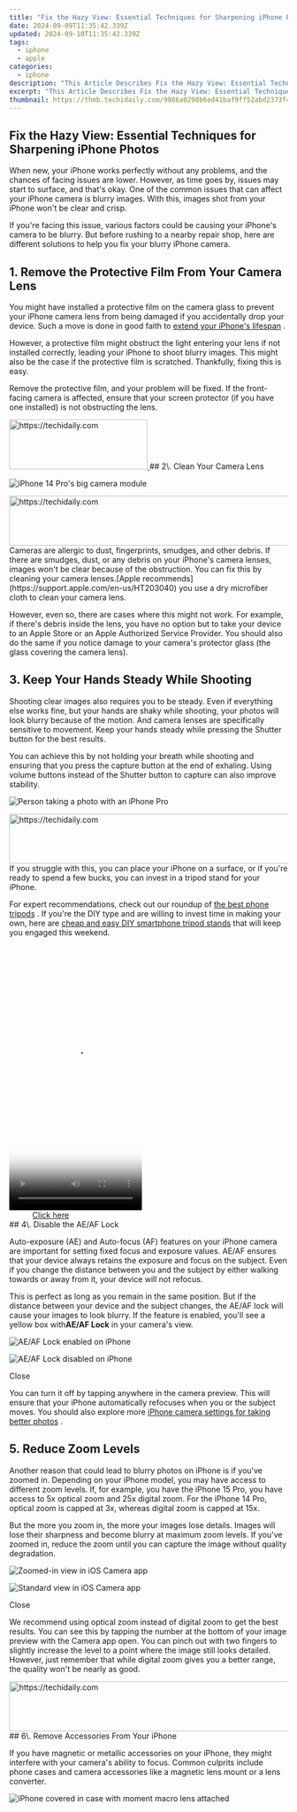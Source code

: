 ```yaml
---
title: "Fix the Hazy View: Essential Techniques for Sharpening iPhone Photos"
date: 2024-09-09T11:35:42.339Z
updated: 2024-09-10T11:35:42.339Z
tags:
  - iphone
  - apple
categories:
  - iphone
description: "This Article Describes Fix the Hazy View: Essential Techniques for Sharpening iPhone Photos"
excerpt: "This Article Describes Fix the Hazy View: Essential Techniques for Sharpening iPhone Photos"
thumbnail: https://thmb.techidaily.com/9986a0298b6ed41baf9ff52abd2373f4874f20858ec27b5c29bc07659651b716.jpg
---
```


## Fix the Hazy View: Essential Techniques for Sharpening iPhone Photos

 When new, your iPhone works perfectly without any problems, and the chances of facing issues are lower. However, as time goes by, issues may start to surface, and that's okay. One of the common issues that can affect your iPhone camera is blurry images. With this, images shot from your iPhone won't be clear and crisp.

 If you're facing this issue, various factors could be causing your iPhone's camera to be blurry. But before rushing to a nearby repair shop, here are different solutions to help you fix your blurry iPhone camera.

## 1\. Remove the Protective Film From Your Camera Lens

 You might have installed a protective film on the camera glass to prevent your iPhone camera lens from being damaged if you accidentally drop your device. Such a move is done in good faith to [extend your iPhone's lifespan](https://www.makeuseof.com/precautions-tips-to-extend-iphone-lifespan/) .

 However, a protective film might obstruct the light entering your lens if not installed correctly, leading your iPhone to shoot blurry images. This might also be the case if the protective film is scratched. Thankfully, fixing this is easy.

 Remove the protective film, and your problem will be fixed. If the front-facing camera is affected, ensure that your screen protector (if you have one installed) is not obstructing the lens.

<!-- affiliate ads begin -->
<a href="https://bluettius.sjv.io/c/5597632/2139120/17108" target="_top" id="2139120">
  <img src="//a.impactradius-go.com/display-ad/17108-2139120" border="0" alt="https://techidaily.com" width="250" height="90"/>
</a>
<img height="0" width="0" src="https://bluettius.sjv.io/i/5597632/2139120/17108" style="position:absolute;visibility:hidden;" border="0" />
<!-- affiliate ads end -->
## 2\. Clean Your Camera Lens

![iPhone 14 Pro's big camera module](https://static1.makeuseofimages.com/wordpress/wp-content/uploads/2023/05/iphone-14-pro-camera.jpg)

<!-- affiliate ads begin -->
<a href="https://wigfever.sjv.io/c/5597632/2014851/22899" target="_top" id="2014851">
  <img src="//a.impactradius-go.com/display-ad/22899-2014851" border="0" alt="https://techidaily.com" width="728" height="90"/>
</a>
<img height="0" width="0" src="https://wigfever.sjv.io/i/5597632/2014851/22899" style="position:absolute;visibility:hidden;" border="0" />
<!-- affiliate ads end -->
 Cameras are allergic to dust, fingerprints, smudges, and other debris. If there are smudges, dust, or any debris on your iPhone's camera lenses, images won't be clear because of the obstruction. You can fix this by cleaning your camera lenses.[Apple recommends](https://support.apple.com/en-us/HT203040) you use a dry microfiber cloth to clean your camera lens.

 However, even so, there are cases where this might not work. For example, if there's debris inside the lens, you have no option but to take your device to an Apple Store or an Apple Authorized Service Provider. You should also do the same if you notice damage to your camera's protector glass (the glass covering the camera lens).

## 3\. Keep Your Hands Steady While Shooting

 Shooting clear images also requires you to be steady. Even if everything else works fine, but your hands are shaky while shooting, your photos will look blurry because of the motion. And camera lenses are specifically sensitive to movement. Keep your hands steady while pressing the Shutter button for the best results.

 You can achieve this by not holding your breath while shooting and ensuring that you press the capture button at the end of exhaling. Using volume buttons instead of the Shutter button to capture can also improve stability.

![Person taking a photo with an iPhone Pro](https://static1.makeuseofimages.com/wordpress/wp-content/uploads/2021/10/how-to-keep-iphone-camera-night-mode-always-off-in-ios-15.jpg)

<!-- affiliate ads begin -->
<a href="https://appsumo.8odi.net/c/5597632/2118323/7443" target="_top" id="2118323">
  <img src="//a.impactradius-go.com/display-ad/7443-2118323" border="0" alt="https://techidaily.com" width="728" height="90"/>
</a>
<img height="0" width="0" src="https://appsumo.8odi.net/i/5597632/2118323/7443" style="position:absolute;visibility:hidden;" border="0" />
<!-- affiliate ads end -->
 If you struggle with this, you can place your iPhone on a surface, or if you're ready to spend a few bucks, you can invest in a tripod stand for your iPhone.

 For expert recommendations, check out our roundup of [the best phone tripods](https://www.makeuseof.com/tag/whats-best-phone-tripod/) . If you're the DIY type and are willing to invest time in making your own, here are [cheap and easy DIY smartphone tripod stands](https://www.makeuseof.com/tag/3-cheap-easy-diy-smartphone-tripod-mounts-made-tested-si-x3/) that will keep you engaged this weekend.

<!-- affiliate ads begin -->
<span id="1770544">
					<video width="240" height="480" style="cursor:pointer"
           poster="//a.impactradius-go.com/display-clicktoplayimage/1770544.png"
           onclick="if(!this.playClicked){this.play();this.setAttribute('controls',true);this.playClicked=true;}">
	   <source src="//a.impactradius-go.com/display-ad/20702-1770544">
	   <img src="//a.impactradius-go.com/display-clicktoplayimage/1770544.png" style="border: none; height: 100%; width: 100%; object-fit: contain">
	</video>
	<div style="width:150px;text-align:center"><a href="javascript:window.open(decodeURIComponent('https%3A%2F%2Ftokenmetrics.sjv.io%2Fc%2F5597632%2F1770544%2F20702'), '_blank');void(0);">Click here</a></div>
</span>
<img height="0" width="0" src="https://imp.pxf.io/i/5597632/1770544/20702" style="position:absolute;visibility:hidden;" border="0" />
<!-- affiliate ads end -->
## 4\. Disable the AE/AF Lock

 Auto-exposure (AE) and Auto-focus (AF) features on your iPhone camera are important for setting fixed focus and exposure values. AE/AF ensures that your device always retains the exposure and focus on the subject. Even if you change the distance between you and the subject by either walking towards or away from it, your device will not refocus.

 This is perfect as long as you remain in the same position. But if the distance between your device and the subject changes, the AE/AF lock will cause your images to look blurry. If the feature is enabled, you'll see a yellow box with**AE/AF Lock** in your camera's view.

![AE/AF Lock enabled on iPhone](https://static1.makeuseofimages.com/wordpress/wp-content/uploads/2023/09/aeaf-lock-enabled-iphone.jpg)

![AE/AF Lock disabled on iPhone](https://static1.makeuseofimages.com/wordpress/wp-content/uploads/2023/09/aeaf-lock-disabled-ios.jpg)

Close

 You can turn it off by tapping anywhere in the camera preview. This will ensure that your iPhone automatically refocuses when you or the subject moves. You should also explore more [iPhone camera settings for taking better photos](https://www.makeuseof.com/tag/iphone-camera-settings/) .

## 5\. Reduce Zoom Levels

 Another reason that could lead to blurry photos on iPhone is if you've zoomed in. Depending on your iPhone model, you may have access to different zoom levels. If, for example, you have the iPhone 15 Pro, you have access to 5x optical zoom and 25x digital zoom. For the iPhone 14 Pro, optical zoom is capped at 3x, whereas digital zoom is capped at 15x.

 But the more you zoom in, the more your images lose details. Images will lose their sharpness and become blurry at maximum zoom levels. If you've zoomed in, reduce the zoom until you can capture the image without quality degradation.

![Zoomed-in view in iOS Camera app](https://static1.makeuseofimages.com/wordpress/wp-content/uploads/2023/09/zoomed-in-view-iphone-camera.jpg)

![Standard view in iOS Camera app](https://static1.makeuseofimages.com/wordpress/wp-content/uploads/2023/09/standard-view-iphone-camera.jpg)

Close

 We recommend using optical zoom instead of digital zoom to get the best results. You can see this by tapping the number at the bottom of your image preview with the Camera app open. You can pinch out with two fingers to slightly increase the level to a point where the image still looks detailed. However, just remember that while digital zoom gives you a better range, the quality won't be nearly as good.

<!-- affiliate ads begin -->
<a href="https://appsumo.8odi.net/c/5597632/2123729/7443" target="_top" id="2123729">
  <img src="//a.impactradius-go.com/display-ad/7443-2123729" border="0" alt="https://techidaily.com" width="600" height="90"/>
</a>
<img height="0" width="0" src="https://appsumo.8odi.net/i/5597632/2123729/7443" style="position:absolute;visibility:hidden;" border="0" />
<!-- affiliate ads end -->
## 6\. Remove Accessories From Your iPhone

 If you have magnetic or metallic accessories on your iPhone, they might interfere with your camera's ability to focus. Common culprits include phone cases and camera accessories like a magnetic lens mount or a lens converter.

![iPhone covered in case with moment macro lens attached](https://static1.makeuseofimages.com/wordpress/wp-content/uploads/2023/09/iphone-with-moment-lens-case.jpg)

<!-- affiliate ads begin -->
<span id="1531879">
					<video width="864" height="1536" style="cursor:pointer"
           poster="//a.impactradius-go.com/display-clicktoplayimage/1531879.png"
           onclick="if(!this.playClicked){this.play();this.setAttribute('controls',true);this.playClicked=true;}">
	   <source src="//a.impactradius-go.com/display-ad/16446-1531879">
	   <img src="//a.impactradius-go.com/display-clicktoplayimage/1531879.png" style="border: none; height: 100%; width: 100%; object-fit: contain">
	</video>
	<div style="width:540px;text-align:center"><a href="javascript:window.open(decodeURIComponent('https%3A%2F%2Flaganoo.pxf.io%2Fc%2F5597632%2F1531879%2F16446'), '_blank');void(0);">Click here</a></div>
</span>
<img height="0" width="0" src="https://imp.pxf.io/i/5597632/1531879/16446" style="position:absolute;visibility:hidden;" border="0" />
<!-- affiliate ads end -->
 These accessories commonly cause motion blur in low-light situations, according to Apple. So, remove the accessories and try taking a photo, then see if the issue has been fixed. If this fixes your blurry iPhone camera, remove the accessory whenever you want to shoot.

<!-- affiliate ads begin -->
<a href="https://aligracehair.sjv.io/c/5597632/2115930/19272" target="_top" id="2115930">
  <img src="//a.impactradius-go.com/display-ad/19272-2115930" border="0" alt="https://techidaily.com" width="250" height="90"/>
</a>
<img height="0" width="0" src="https://aligracehair.sjv.io/i/5597632/2115930/19272" style="position:absolute;visibility:hidden;" border="0" />
<!-- affiliate ads end -->
## 7\. Restart Your iPhone

 As a last resort, you should [restart your iPhone](https://www.makeuseof.com/how-to-restart-any-iphone-even-if-the-buttons-are-broken/) . iOS, despite its refinement, is never perfect; you'll occasionally encounter glitches and bugs. So, if none of the solutions above have fixed your problem, try restarting your device.

 You might not be a believer in this catch-all solution, but it's been proven that [restarting fixes most smartphone problems](https://www.makeuseof.com/why-restarting-smartphone-fixes-most-problems/) . Go ahead and do it, then [open your iPhone's Camera app](https://www.makeuseof.com/alternate-ways-to-open-iphone-camera/) again and check if your problem is fixed.

<!-- affiliate ads begin -->
<a href="https://unicoeye.pxf.io/c/5597632/2134496/18498" target="_top" id="2134496">
  <img src="//a.impactradius-go.com/display-ad/18498-2134496" border="0" alt="https://techidaily.com" width="728" height="90"/>
</a>
<img height="0" width="0" src="https://unicoeye.pxf.io/i/5597632/2134496/18498" style="position:absolute;visibility:hidden;" border="0" />
<!-- affiliate ads end -->
## Take Clear Pictures on Your iPhone

 Taking clear images on your iPhone requires the software and hardware to be in great condition or set up correctly. If your iPhone's camera has been taking blurry pictures, try all the solutions above.

 If all else fails and you're confident you haven't damaged your iPhone's camera, you should contact Apple support. An expert should be able to provide a concrete answer for your troubles. They might even recommend a camera repair or replacement if it's a factory defect.

<ins class="adsbygoogle"
     style="display:block"
     data-ad-format="autorelaxed"
     data-ad-client="ca-pub-7571918770474297"
     data-ad-slot="1223367746"></ins>



<ins class="adsbygoogle"
     style="display:block"
     data-ad-client="ca-pub-7571918770474297"
     data-ad-slot="8358498916"
     data-ad-format="auto"
     data-full-width-responsive="true"></ins>

<span class="atpl-alsoreadstyle">Also read:</span>
<div><ul>
<li><a href="https://screen-mirroring-recording.techidaily.com/new-2024-approved-leading-tools-to-elevate-webcam-video-quality/"><u>[New] 2024 Approved Leading Tools to Elevate Webcam Video Quality</u></a></li>
<li><a href="https://some-knowledge.techidaily.com/2024-approved-illuminating-brilliance-photoshops-best-hdr-methods/"><u>2024 Approved Illuminating Brilliance Photoshop's Best HDR Methods</u></a></li>
<li><a href="https://fox-hovers.techidaily.com/2024-approved-retro-reflection-self-portraits-with-x-phone/"><u>2024 Approved Retro Reflection Self-Portraits with X Phone</u></a></li>
<li><a href="https://fox-that.techidaily.com/6-effective-fixes-for-non-responsive-aol-email-apps-on-iphones/"><u>6 Effective Fixes for Non-Responsive AOL Email Apps on iPhones</u></a></li>
<li><a href="https://fox-that.techidaily.com/bypassing-safari-screenshot-glitches-efficient-methods-to-ensure-complete-image-capture-on-your-mac/"><u>Bypassing Safari Screenshot Glitches: Efficient Methods to Ensure Complete Image Capture on Your Mac</u></a></li>
<li><a href="https://fox-that.techidaily.com/carvedilol-and-labetalol-have-alpha-blocking-properties-that-lead-to-additional-vasodilation-effects/"><u>Carvedilol and Labetalol Have Alpha-Blocking Properties that Lead to Additional Vasodilation Effects.</u></a></li>
<li><a href="https://fox-that.techidaily.com/complete-walkthrough-forcing-reboot-your-iphone-and-entering-device-service-mode/"><u>Complete Walkthrough: Forcing Reboot Your iPhone & Entering Device Service Mode</u></a></li>
<li><a href="https://youtube-video-recordings.techidaily.com/content-distribution-excellence-vimeo-vs-youtube/"><u>Content Distribution Excellence Vimeo vs YouTube</u></a></li>
<li><a href="https://win-howtos.techidaily.com/error-free-pc-restoration-in-windows-11-heres-how-you-can-fix-the-problem-encountered-during-setup/"><u>Error-Free PC Restoration in Windows 11? Here's How You Can Fix the 'Problem Encountered During Setup'</u></a></li>
<li><a href="https://fox-that.techidaily.com/fixed-top-7-iphone-camera-failures-and-their-quick-resolutions-explained/"><u>Fixed! Top 7 iPhone Camera Failures & Their Quick Resolutions Explained</u></a></li>
<li><a href="https://fox-that.techidaily.com/fixing-a-broken-iphone-qr-reader-in-just-10-steps/"><u>Fixing a Broken iPhone QR Reader in Just 10 Steps</u></a></li>
<li><a href="https://fox-that.techidaily.com/fixing-a-lagging-iphone-6-common-issues-and-remedies/"><u>Fixing a Lagging iPhone: 6 Common Issues and Remedies</u></a></li>
<li><a href="https://extra-hints.techidaily.com/in-2024-best-practices-expert-picks-for-4k-dslr-mounts/"><u>In 2024, Best Practices Expert Picks for 4K DSLR Mounts</u></a></li>
<li><a href="https://tiktok-video-files.techidaily.com/in-2024-explore-20-most-shared-rap-tracks-on-social-media/"><u>In 2024, Explore 20 Most Shared Rap Tracks on Social Media</u></a></li>
<li><a href="https://review-topics.techidaily.com/in-2024-how-to-change-google-play-location-on-honor-x50iplus-drfone-by-drfone-virtual-android/"><u>In 2024, How to Change Google Play Location On Honor X50i+ | Dr.fone</u></a></li>
<li><a href="https://easy-unlock-android.techidaily.com/in-2024-top-12-prominent-realme-11-pro-fingerprint-not-working-solutions-by-drfone-android/"><u>In 2024, Top 12 Prominent Realme 11 Pro Fingerprint Not Working Solutions</u></a></li>
<li><a href="https://fox-that.techidaily.com/iphone-auto-dim-functionality-explained-here-are-the-top-10-triggers-for-you/"><u>IPhone Auto-Dim Functionality Explained: Here Are the Top 10 Triggers for You</u></a></li>
<li><a href="https://fox-that.techidaily.com/overcoming-guided-access-problems-on-ios-devices-top-six-fixes/"><u>Overcoming Guided Access Problems on iOS Devices – Top Six Fixes!</u></a></li>
<li><a href="https://fox-that.techidaily.com/quick-fixes-for-a-slow-safari-on-ios-devices-discover-4-effective-strategies/"><u>Quick Fixes for a Slow Safari on iOS Devices - Discover 4 Effective Strategies</u></a></li>
<li><a href="https://win-dash.techidaily.com/quick-guide-to-linksys-wrt1900ac-driver-download-for-smooth-operation/"><u>Quick Guide to Linksys WRT1900AC Driver Download for Smooth Operation</u></a></li>
<li><a href="https://fox-that.techidaily.com/rescue-your-wi-fi-connection-5-quick-fixes-for-iphones-with-persistent-drops/"><u>Rescue Your Wi-Fi Connection! 5 Quick Fixes for iPhones with Persistent Drops</u></a></li>
<li><a href="https://fox-that.techidaily.com/resolving-hurdles-in-family-subscription-management-6-effective-strategies-for-seamless-sharing/"><u>Resolving Hurdles in Family Subscription Management: 6 Effective Strategies for Seamless Sharing</u></a></li>
<li><a href="https://fox-that.techidaily.com/siri-malfunction-solutions-key-steps-to-restore-voice-command-functionality-on-your-apple-device/"><u>Siri Malfunction Solutions: Key Steps to Restore Voice Command Functionality on Your Apple Device</u></a></li>
<li><a href="https://fox-that.techidaily.com/six-proven-fixes-for-when-your-ipadiphone-typing-doesnt-work-a-step-by-step-guide/"><u>Six Proven Fixes for When Your iPad/iPhone Typing Doesn't Work: A Step-by-Step Guide</u></a></li>
<li><a href="https://fox-that.techidaily.com/solving-iphone-close-call-problems-with-a-malfunctioning-proximity-detector/"><u>Solving iPhone Close Call Problems with a Malfunctioning Proximity Detector</u></a></li>
<li><a href="https://fox-that.techidaily.com/steps-to-resolve-missed-inbound-call-problems-on-an-iphone/"><u>Steps to Resolve Missed Inbound Call Problems on an iPhone</u></a></li>
<li><a href="https://fox-that.techidaily.com/struggling-with-iphones-silentvolume-buttons-correct-with-these-eb-optimized-solutions/"><u>Struggling with iPhone's Silent/Volume Buttons? Correct With These Eb-Optimized Solutions</u></a></li>
<li><a href="https://fox-that.techidaily.com/struggling-with-sounds-shifting-on-your-airpods-try-turning-off-dynamic-head-tracking/"><u>Struggling with Sounds Shifting on Your AirPods? Try Turning Off Dynamic Head Tracking</u></a></li>
<li><a href="https://fox-that.techidaily.com/tackle-troublesome-iphone-x-quirks-with-these-7-essential-fixes/"><u>Tackle Troublesome iPhone X Quirks with These 7 Essential Fixes</u></a></li>
<li><a href="https://fox-that.techidaily.com/top-12-common-problems-with-iphone-12-solutions-and-troubleshooting-tips/"><u>Top 12 Common Problems with iPhone 12: Solutions & Troubleshooting Tips</u></a></li>
<li><a href="https://fox-that.techidaily.com/top-5-challenges-in-sending-presents-via-iphone-or-ipad/"><u>Top 5 Challenges in Sending Presents via iPhone or iPad</u></a></li>
<li><a href="https://fox-that.techidaily.com/top-6-troubleshooting-steps-stop-airpods-from-sticking-to-one-device/"><u>Top 6 Troubleshooting Steps: Stop AirPods From Sticking to One Device</u></a></li>
<li><a href="https://fox-that.techidaily.com/troubleshoot-iphone-13-glitches-with-these-6-easy-fixes/"><u>Troubleshoot iPhone 13 Glitches with These 6 Easy Fixes</u></a></li>
<li><a href="https://win11-tips.techidaily.com/troubleshooting-usb-not-attached-error-in-virtualbox-on-windows-platform/"><u>Troubleshooting 'USB Not Attached' Error in VirtualBox on Windows Platform</u></a></li>
<li><a href="https://fox-that.techidaily.com/troubleshooting-steps-for-restarting-a-frozen-iphone-display/"><u>Troubleshooting Steps for Restarting a Frozen iPhone Display</u></a></li>
<li><a href="https://fox-that.techidaily.com/unable-to-download-apps-on-your-iphone-here-are-10-effective-tips/"><u>Unable to Download Apps on Your iPhone? Here Are 10 Effective Tips</u></a></li>
<li><a href="https://fox-that.techidaily.com/unmuted-or-stuck-on-sound-learn-how-to-manage-your-iphones-volume-settings-without-the-side-button/"><u>Unmuted or Stuck on Sound? Learn How to Manage Your iPhone's Volume Settings Without the Side Button</u></a></li>
</ul></div>
